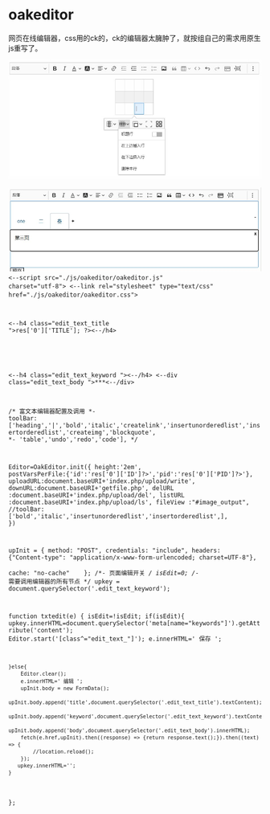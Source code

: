 # oakeditor
网页在线编辑器，css用的ck的，ck的编辑器太臃肿了，就按组自己的需求用原生js重写了。

![image](https://github.com/chouyou/oakeditor/blob/main/img/13.jpg)

![image](https://github.com/chouyou/oakeditor/blob/main/img/12.jpg)
<code>
<--script src="./js/oakeditor/oakeditor.js" charset="utf-8"></script>
<--link rel="stylesheet" type="text/css" href="./js/oakeditor/oakeditor.css">

<--h4 class="edit_text_title "><?php echo $this->res['0']['TITLE']; ?><--/h4>
<!-- 本页关键字编辑部分 ，js更新 -->
<--h4 class="edit_text_keyword "><--/h4>
<--div class="edit_text_body ">***<--/div>

/* 富文本编辑器配置及调用 
*- toolBar:['heading','|','bold','italic','createlink','insertunorderedlist','insertorderedlist','createimg','blockquote',
*- 'table','undo','redo','code'],
*/

Editor=OakEditor.init({
	height:'2em',
	postVarsPerFile:{'id':'<?php echo $this->res['0']['ID']?>','pid':'<?php echo $this->res['0']['PID']?>'},
	uploadURL:document.baseURI+'index.php/upload/write',
	downURL:document.baseURI+'getfile.php',
	delURL   :document.baseURI+'index.php/upload/del',
	listURL  :document.baseURI+'index.php/upload/ls',
	fileView :"#image_output",
	//toolBar:['bold','italic','insertunorderedlist','insertorderedlist',],
})

upInit = {
	method: "POST",
  	credentials: "include",
  	headers: {"Content-type": "application/x-www-form-urlencoded; charset=UTF-8"},
  	cache: "no-cache"   
};
/*- 页面编辑开关 */
isEdit=0;
/*- 需要调用编辑器的所有节点 */
upkey = document.querySelector('.edit_text_keyword');

function txtedit(e)
{
	isEdit=!isEdit;
	if(isEdit){
		upkey.innerHTML=document.querySelector('meta[name="keywords"]').getAttribute('content');
		Editor.start('[class^="edit_text_"]');
		e.innerHTML=' 保存 ';

	}else{
		Editor.clear();
		e.innerHTML=' 编辑 ';
		upInit.body = new FormData();
		upInit.body.append('title',document.querySelector('.edit_text_title').textContent);
		upInit.body.append('keyword',document.querySelector('.edit_text_keyword').textContent);
		upInit.body.append('body',document.querySelector('.edit_text_body').innerHTML);
		fetch(e.href,upInit).then((response) => {return response.text();}).then((text) => {
			//location.reload();
		});
	   upkey.innerHTML='';	
	}
};
</code>
